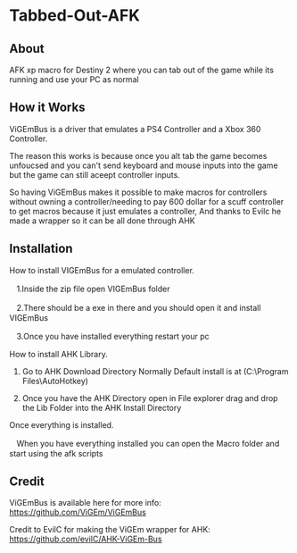 # Tabbed-Out-AFK

## About
AFK xp macro for Destiny 2 where you can tab out of the game while its running and use your PC as normal

## How it Works
ViGEmBus is a driver that emulates a PS4 Controller and a Xbox 360 Controller.

The reason this works is because once you alt tab the game becomes unfoucsed and you can't send keyboard and mouse inputs into the game but the game can still aceept controller inputs.

So having ViGEmBus makes it possible to make macros for controllers without owning a controller/needing to pay 600 dollar for a scuff controller to get macros because it just emulates a controller, And thanks to Evilc he made a wrapper so it can be all done through AHK

## Installation

How to install VIGEmBus for a emulated controller.

 ㅤ1.Inside the zip file open VIGEmBus folder

 ㅤ2.There should be a exe in there and you should open it and install VIGEmBus

 ㅤ3.Once you have installed everything restart your pc

How to install AHK Library.

1. Go to AHK Download Directory Normally Default install is at (C:\Program Files\AutoHotkey)

2. Once you have the AHK Directory open in File explorer drag and drop the Lib Folder into the AHK Install Directory

Once everything is installed.

ㅤWhen you have everything installed you can open the Macro folder and start using the afk scripts 

## Credit
ViGEmBus is available here for more info:
https://github.com/ViGEm/ViGEmBus

Credit to EvilC for making the ViGEm wrapper for AHK:
https://github.com/evilC/AHK-ViGEm-Bus
